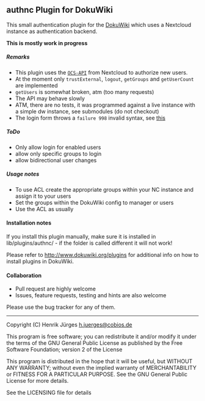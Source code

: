 ## authnc Plugin for DokuWiki

This small authentication plugin for the [DokuWiki](http://www.dokuwiki.org)
which uses a Nextcloud instance as authentication backend.

**This is mostly work in progress**

##### Remarks

* This plugin uses the [`OCS-API`](https://docs.nextcloud.com/server/latest/developer_manual/client_apis/OCS/ocs-api-overview.html) from Nextcloud to authorize new users.
* At the moment only `trustExternal`, `logout`, `getGroups` and `getUserCount` are implemented
* `getUsers` is somewhat broken, atm (too many requests)
* The API may behave slowly
* ATM, there are no tests, it was programmed against a live instance with a simple dw instance, see submodules (do not checkout)
* The login form throws a `failure 998` invalid syntax, see [this](https://www.freedesktop.org/wiki/Specifications/open-collaboration-services/)

##### ToDo

* Only allow login for enabled users
* allow only specific groups to login
* allow bidirectional user changes 

##### Usage notes

* To use ACL create the appropriate groups within your NC instance and assign it to your users
* Set the groups within the DokuWiki config to manager or users
* Use the ACL as usually

#### Installation notes

If you install this plugin manually, make sure it is installed in
lib/plugins/authnc/ - if the folder is called different it
will not work!

Please refer to http://www.dokuwiki.org/plugins for additional info
on how to install plugins in DokuWiki.

#### Collaboration

* Pull request are highly welcome
* Issues, feature requests, testing and hints are also welcome

 Please use the bug tracker for any of them.

----
Copyright (C) Henrik Jürges <h.juerges@cobios.de>

This program is free software; you can redistribute it and/or modify
it under the terms of the GNU General Public License as published by
the Free Software Foundation; version 2 of the License

This program is distributed in the hope that it will be useful,
but WITHOUT ANY WARRANTY; without even the implied warranty of
MERCHANTABILITY or FITNESS FOR A PARTICULAR PURPOSE.  See the
GNU General Public License for more details.

See the LICENSING file for details
